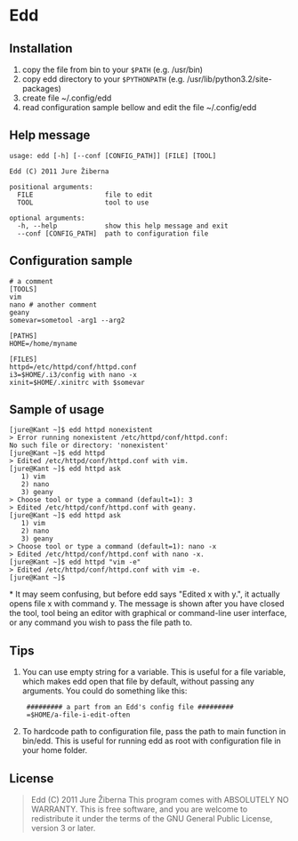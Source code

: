 Edd
===

Installation
------------
1. copy the file from bin to your `$PATH` (e.g. /usr/bin)
2. copy edd directory to your `$PYTHONPATH` (e.g. /usr/lib/python3.2/site-packages)
3. create file ~/.config/edd
4. read configuration sample bellow and edit the file ~/.config/edd


Help message
------------

    usage: edd [-h] [--conf [CONFIG_PATH]] [FILE] [TOOL]
    
    Edd (C) 2011 Jure Žiberna
    
    positional arguments:
      FILE                  file to edit
      TOOL                  tool to use
    
    optional arguments:
      -h, --help            show this help message and exit
      --conf [CONFIG_PATH]  path to configuration file


Configuration sample
--------------------

    # a comment
    [TOOLS]
    vim
    nano # another comment
    geany
    somevar=sometool -arg1 --arg2
    
    [PATHS]
    HOME=/home/myname
    
    [FILES]
    httpd=/etc/httpd/conf/httpd.conf
    i3=$HOME/.i3/config with nano -x
    xinit=$HOME/.xinitrc with $somevar


Sample of usage
---------------

    [jure@Kant ~]$ edd httpd nonexistent
    > Error running nonexistent /etc/httpd/conf/httpd.conf:
    No such file or directory: 'nonexistent'
    [jure@Kant ~]$ edd httpd
    > Edited /etc/httpd/conf/httpd.conf with vim.
    [jure@Kant ~]$ edd httpd ask
       1) vim
       2) nano
       3) geany
    > Choose tool or type a command (default=1): 3
    > Edited /etc/httpd/conf/httpd.conf with geany.
    [jure@Kant ~]$ edd httpd ask
       1) vim
       2) nano
       3) geany
    > Choose tool or type a command (default=1): nano -x
    > Edited /etc/httpd/conf/httpd.conf with nano -x.
    [jure@Kant ~]$ edd httpd "vim -e"
    > Edited /etc/httpd/conf/httpd.conf with vim -e.
    [jure@Kant ~]$

\* It may seem confusing, but before edd says "Edited x with y.", it actually
  opens file x with command y. The message is shown after you have closed the
  tool, tool being an editor with graphical or command-line user interface, or
  any command you wish to pass the file path to.

Tips
----
1. You can use empty string for a variable. This is useful for a file variable,
   which makes edd open that file by default, without passing any arguments.
   You could do something like this:

        ######### a part from an Edd's config file #########
        =$HOME/a-file-i-edit-often

2. To hardcode path to configuration file, pass the path to main function in
   bin/edd. This is useful for running edd as root with configuration
   file in your home folder.

License
-------

>    Edd  (C) 2011  Jure Žiberna
>    This program comes with ABSOLUTELY NO WARRANTY.
>    This is free software, and you are welcome to redistribute it
>    under the terms of the GNU General Public License, version 3 or later.
